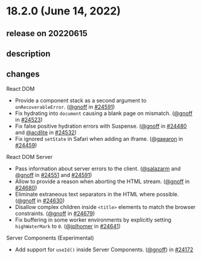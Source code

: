 # 18.2.0 (June 14, 2022)

## release on 20220615

## description

## changes

React DOM

* Provide a component stack as a second argument to <code>onRecoverableError</code>. (<a href="https://github.com/gnoff">@gnoff</a> in <a href="https://github.com/facebook/react/pull/24591" data-hovercard-type="pull_request" data-hovercard-url="/facebook/react/pull/24591/hovercard">#24591</a>)
* Fix hydrating into <code>document</code> causing a blank page on mismatch. (<a href="https://github.com/gnoff">@gnoff</a> in <a href="https://github.com/facebook/react/pull/24523" data-hovercard-type="pull_request" data-hovercard-url="/facebook/react/pull/24523/hovercard">#24523</a>)
* Fix false positive hydration errors with Suspense. (<a href="https://github.com/gnoff">@gnoff</a> in <a href="https://github.com/facebook/react/pull/24480" data-hovercard-type="pull_request" data-hovercard-url="/facebook/react/pull/24480/hovercard">#24480</a> and <a href="https://github.com/acdlite">@acdlite</a> in <a href="https://github.com/facebook/react/pull/24532" data-hovercard-type="pull_request" data-hovercard-url="/facebook/react/pull/24532/hovercard">#24532</a>)
* Fix ignored <code>setState</code> in Safari when adding an iframe. (<a href="https://github.com/gaearon">@gaearon</a> in <a href="https://github.com/facebook/react/pull/24459" data-hovercard-type="pull_request" data-hovercard-url="/facebook/react/pull/24459/hovercard">#24459</a>)

React DOM Server

* Pass information about server errors to the client. (<a href="https://github.com/salazarm">@salazarm</a> and <a href="https://github.com/gnoff">@gnoff</a> in <a href="https://github.com/facebook/react/pull/24551" data-hovercard-type="pull_request" data-hovercard-url="/facebook/react/pull/24551/hovercard">#24551</a> and <a href="https://github.com/facebook/react/pull/24591" data-hovercard-type="pull_request" data-hovercard-url="/facebook/react/pull/24591/hovercard">#24591</a>)
* Allow to provide a reason when aborting the HTML stream. (<a href="https://github.com/gnoff">@gnoff</a> in <a href="https://github.com/facebook/react/pull/24680" data-hovercard-type="pull_request" data-hovercard-url="/facebook/react/pull/24680/hovercard">#24680</a>)
* Eliminate extraneous text separators in the HTML where possible. (<a href="https://github.com/gnoff">@gnoff</a> in <a href="https://github.com/facebook/react/pull/24630" data-hovercard-type="pull_request" data-hovercard-url="/facebook/react/pull/24630/hovercard">#24630</a>)
* Disallow complex children inside <code>&lt;title&gt;</code> elements to match the browser constraints. (<a href="https://github.com/gnoff">@gnoff</a> in <a href="https://github.com/facebook/react/pull/24679" data-hovercard-type="pull_request" data-hovercard-url="/facebook/react/pull/24679/hovercard">#24679</a>)
* Fix buffering in some worker environments by explicitly setting <code>highWaterMark</code> to <code>0</code>. (<a href="https://github.com/jplhomer">@jplhomer</a> in <a href="https://github.com/facebook/react/pull/24641" data-hovercard-type="pull_request" data-hovercard-url="/facebook/react/pull/24641/hovercard">#24641</a>)

Server Components (Experimental)

* Add support for <code>useId()</code> inside Server Components. (<a href="https://github.com/gnoff">@gnoff</a>) in <a href="https://github.com/facebook/react/pull/24172" data-hovercard-type="pull_request" data-hovercard-url="/facebook/react/pull/24172/hovercard">#24172</a>

